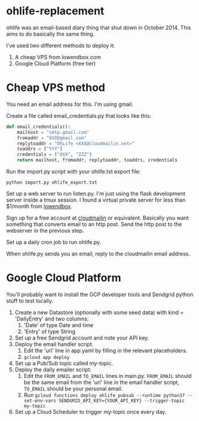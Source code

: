 ohlife-replacement
==================

ohlife was an email-based diary thing that shut down in October 2014. This aims
to do basically the same thing.

I've used two different methods to deploy it:

1. A cheap VPS from lowendbox.com
2. Google Cloud Platform (free tier)

# Cheap VPS method

You need an email address for this. I'm using gmail.

Create a file called email_credentials.py that looks like this:

```python
def email_credentials():
    mailhost = "smtp.gmail.com"
    fromaddr = "XXX@gmail.com"
    replytoaddr = "OhLife <XXX@cloudmailin.net>"
    toaddrs = ["YYY"]
    credentials = ("XXX", "ZZZ")
    return mailhost, fromaddr, replytoaddr, toaddrs, credentials
```

Run the import.py script with your ohlife.txt export file:

```
python import.py ohlife_export.txt
```

Set up a web server to run listen.py. I'm just using the flask development
server inside a tmux session. I found a virtual private server for less than
$1/month from [lowendbox](https://lowendbox.com/).

Sign up for a free account at [cloudmailin](https://www.cloudmailin.com/) or
equivalent. Basically you want something that converts email to an http post.
Send the http post to the webserver in the previous step.

Set up a daily cron job to run ohlife.py.

When ohlife.py sends you an email, reply to the cloudmailin email address.


# Google Cloud Platform

You'll probably want to install the GCP developer tools and Sendgrid python stuff to test locally.

1. Create a new Datastore (optionally with some seed data) with kind = 'DailyEntry' and two columns:
    1. 'Date' of type Date and time
    1. 'Entry' of type String
1. Set up a free Sendgrid account and note your API key.
1. Deploy the email handler script.
    1. Edit the 'url' line in app.yaml by filling in the relevant placeholders.
    1. `gcloud app deploy`
1. Set up a Pub/Sub topic called my-topic.
1. Deploy the daily emailer script:
    1. Edit the `FROM_EMAIL` and `TO_EMAIL` lines in main.py. `FROM_EMAIL` should be the same email from the 'url' line in the email handler script, `TO_EMAIL` should be your personal email.
    1. Run `gcloud functions deploy ohlife_pubsub --runtime python37 --set-env-vars SENDGRID_API_KEY={YOUR_API_KEY} --trigger-topic my-topic`
1. Set up a Cloud Scheduler to trigger my-topic once every day.

